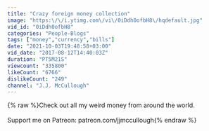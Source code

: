 ```yaml
---
title: "Crazy foreign money collection"
image: "https:\/\/i.ytimg.com\/vi\/0iDdh0ofbH8\/hqdefault.jpg"
vid_id: "0iDdh0ofbH8"
categories: "People-Blogs"
tags: ["money","currency","bills"]
date: "2021-10-03T19:48:58+03:00"
vid_date: "2017-08-12T14:40:03Z"
duration: "PT5M21S"
viewcount: "335800"
likeCount: "6766"
dislikeCount: "249"
channel: "J.J. McCullough"
---
```

{% raw %}Check out all my weird money from around the world.<br /><br />Support me on Patreon: patreon.com/jjmccullough{% endraw %}
